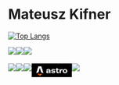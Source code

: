 # Mateusz Kifner

[![Top Langs](https://github-readme-stats.vercel.app/api/top-langs/?username=kifner-mateusz&exclude_repo=numcount2&theme=dark)](/README.md)

<img align="left" src="https://img.shields.io/badge/TypeScript-007ACC?style=for-the-badge&logo=typescript&logoColor=white"/>
<img align="left" src="https://img.shields.io/badge/JavaScript-323330?style=for-the-badge&logo=javascript&logoColor=F7DF1E"/>
<img align="left" src="https://img.shields.io/badge/React-20232A?style=for-the-badge&logo=react&logoColor=61DAFB"/>

<br/>

<br/>

<img align="left" src="https://img.shields.io/badge/strapi-2e7eea?style=for-the-badge&logo=strapi&logoColor=white" />
<img align="left" src="https://img.shields.io/badge/Node.js-339933?style=for-the-badge&logo=nodedotjs&logoColor=white" />
<img align="left" src="https://img.shields.io/badge/React_Router-CA4245?style=for-the-badge&logo=react-router&logoColor=white" />
<img align="left" src=".github/astro.svg" height="28px" />
<img align="left" src="https://img.shields.io/badge/Tailwind_CSS-38B2AC?style=for-the-badge&logo=tailwind-css&logoColor=white" />
